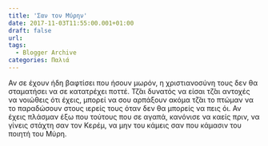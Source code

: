 ```yaml
---
title: 'Σαν τον Μύρην'
date: 2017-11-03T11:55:00.001+01:00
draft: false
url: 
tags:
  - Blogger Archive
categories: Παλιά
---
```


Αν σε έχουν ήδη βαφτίσει που ήσουν μωρόν, η χριστιανοσύνη τους δεν θα σταματήσει να σε κατατρέχει ποττέ. Τζ̆αι δυνατός να είσαι τζ̆αι αντοχές να νοιώθεις ότι έχεις, μπορεί να σου αρπάξουν ακόμα τζ̆αι το πτώμαν να το παραδώσουν στους ιερείς τους όταν δεν θα μπορείς να πεις όι. Αν έχεις πλάσμαν έξω που τούτους που σε αγαπά, κανόνισε να καείς πριν, να γίνεις στάχτη σαν τον Κερέμ, να μην του κάμεις σαν που κάμασιν του ποιητή του Μύρη.
